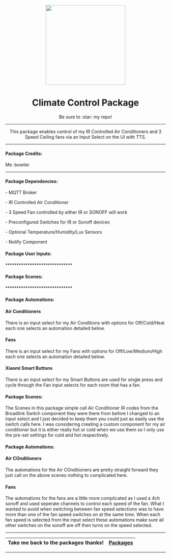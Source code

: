 <p align="center">
  <img src="https://github.com/JamesMcCarthy79/Home-Assistant-Config/blob/master/HA%20Pics/Climate%20Control.jpg" width="250"/>
</p>
<h1 align="center">Climate Control Package</h1>
<p align="center">Be sure to :star: my repo!</p>
<hr *** </hr>
<p align="center">This package enables control of my IR Controlled Air Conditioners and 3 Speed Ceiling fans via an Input Select on the UI with TTS.</p>
<hr --- </hr> 

<h4 align="left">Package Credits:</h4>
<p align="left">Me :bowtie:</br>

<hr --- </hr>

<h4 align="left">Package Dependencies:</h4>
<p align="left">- MQTT Broker</br>
<p align="left">- IR Controlled Air Conditioner</br>
<p align="left">- 3 Speed Fan controlled by either IR or SONOFF will work</br>
<p align="left">- Preconfigured Switches for IR or Sonoff devices</br>
<p align="left">- Optional Temperature/Humidity/Lux Sensors</br>
<p align="left">- Notify Component</br>
<h4 align="left">Package User Inputs:</h4>
<p align="left">******************************</br>
<h4 align="left">Package Scenes:</h4>
<p align="left">******************************</br>
<h4 align="left">Package Automations:</h4>
<h4 align="left">Air Conditioners</h4>
<p align="left">There is an input select for my Air Conditions with options for Off/Cold/Heat each one selects an automation detailed below.</br>
<h4 align="left">Fans</h4>
<p align="left">There is an input select for my Fans with options for Off/Low/Medium/High each one selects an automation detailed below.</br>
<h4 align="left">Xiaomi Smart Buttons</h4>
<p align="left">There is an input select for my Smart Buttons are used for single press and cycle through the Fan input selects for each room that has a fan.</br>
<h4 align="left">Package Scenes:</h4>
<p align="left">The Scenes in this package simple call Air Conditioner IR codes from the Broadlink Switch component they were there from before I changed to an input select and I just decided to keep them you could just as easily use the switch calls here. I was considering creating a custom component for my air conditioner but it is either really hot or cold when we use them so I only use the pre-set settings for cold and hot respectively.</br>
<h4 align="left">Package Automations:</h4>
<h4 align="left">Air COnditioners</h4>
<p align="left">The automations for the Air COnditioners are pretty straight forward they just call on the above scenes nothing to complicated here.</p>
<h4 align="left">Fans</h4>
<p align="left">The automations for the fans are a little more complicated as I used a 4ch sonoff and used seperate channels to control each speed of the fan. What I wanted to avoid when switching between fan speed selections was to have more than one of the fan speed switches on at the same time. When each fan speed is selected from the input select these automations make sure all other switches on the sonoff are off then turns on the speed selected.</p>
<hr --- </hr>

| Take me back to the packages thanks!| [Packages](https://github.com/JamesMcCarthy79/Home-Assistant-Config/tree/master/config/packages) | 
| --- | --- |

<hr --- </hr>
